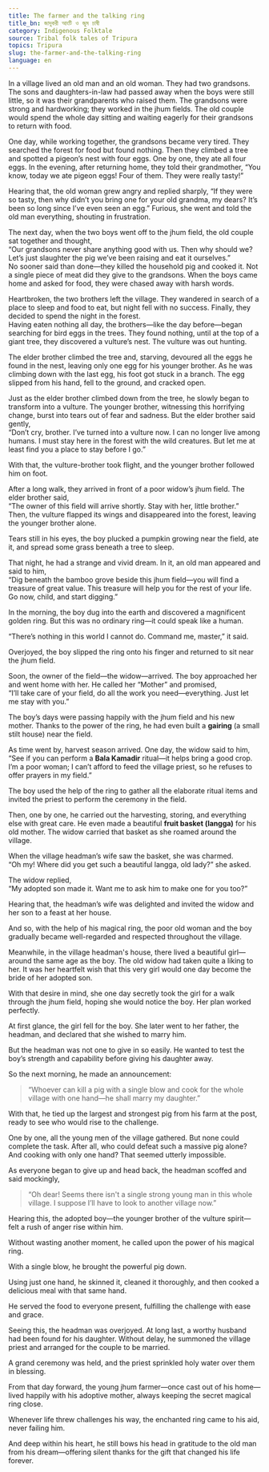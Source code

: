 ```yaml
---
title: The farmer and the talking ring
title_bn: জাদুকরী আংটি ও জুম চাষী
category: Indigenous Folktale
source: Tribal folk tales of Tripura
topics: Tripura
slug: the-farmer-and-the-talking-ring
language: en
---
```


In a village lived an old man and an old woman. They had two grandsons. The sons and daughters-in-law had passed away when the boys were still little, so it was their grandparents who raised them. The grandsons were strong and hardworking; they worked in the jhum fields. The old couple would spend the whole day sitting and waiting eagerly for their grandsons to return with food.

One day, while working together, the grandsons became very tired. They searched the forest for food but found nothing. Then they climbed a tree and spotted a pigeon’s nest with four eggs. One by one, they ate all four eggs. In the evening, after returning home, they told their grandmother, “You know, today we ate pigeon eggs! Four of them. They were really tasty!”

Hearing that, the old woman grew angry and replied sharply, “If they were so tasty, then why didn’t you bring one for your old grandma, my dears? It’s been so long since I’ve even seen an egg.” Furious, she went and told the old man everything, shouting in frustration.

The next day, when the two boys went off to the jhum field, the old couple sat together and thought,\
“Our grandsons never share anything good with us. Then why should we? Let’s just slaughter the pig we’ve been raising and eat it ourselves.”\
No sooner said than done—they killed the household pig and cooked it. Not a single piece of meat did they give to the grandsons. When the boys came home and asked for food, they were chased away with harsh words.

Heartbroken, the two brothers left the village. They wandered in search of a place to sleep and food to eat, but night fell with no success. Finally, they decided to spend the night in the forest.\
Having eaten nothing all day, the brothers—like the day before—began searching for bird eggs in the trees. They found nothing, until at the top of a giant tree, they discovered a vulture’s nest. The vulture was out hunting.

The elder brother climbed the tree and, starving, devoured all the eggs he found in the nest, leaving only one egg for his younger brother. As he was climbing down with the last egg, his foot got stuck in a branch. The egg slipped from his hand, fell to the ground, and cracked open.

Just as the elder brother climbed down from the tree, he slowly began to transform into a vulture. The younger brother, witnessing this horrifying change, burst into tears out of fear and sadness. But the elder brother said gently,\
“Don’t cry, brother. I’ve turned into a vulture now. I can no longer live among humans. I must stay here in the forest with the wild creatures. But let me at least find you a place to stay before I go.”

With that, the vulture-brother took flight, and the younger brother followed him on foot.

After a long walk, they arrived in front of a poor widow’s jhum field. The elder brother said,\
“The owner of this field will arrive shortly. Stay with her, little brother.”\
Then, the vulture flapped its wings and disappeared into the forest, leaving the younger brother alone.

Tears still in his eyes, the boy plucked a pumpkin growing near the field, ate it, and spread some grass beneath a tree to sleep.

That night, he had a strange and vivid dream. In it, an old man appeared and said to him,\
“Dig beneath the bamboo grove beside this jhum field—you will find a treasure of great value. This treasure will help you for the rest of your life. Go now, child, and start digging.”

In the morning, the boy dug into the earth and discovered a magnificent golden ring. But this was no ordinary ring—it could speak like a human.

“There’s nothing in this world I cannot do. Command me, master,” it said.

Overjoyed, the boy slipped the ring onto his finger and returned to sit near the jhum field.

Soon, the owner of the field—the widow—arrived. The boy approached her and went home with her. He called her “Mother” and promised,\
“I’ll take care of your field, do all the work you need—everything. Just let me stay with you.”

The boy’s days were passing happily with the jhum field and his new mother. Thanks to the power of the ring, he had even built a **gairing** (a small stilt house) near the field.

As time went by, harvest season arrived. One day, the widow said to him,\
“See if you can perform a **Bala Kamadir** ritual—it helps bring a good crop. I’m a poor woman; I can’t afford to feed the village priest, so he refuses to offer prayers in my field.”

The boy used the help of the ring to gather all the elaborate ritual items and invited the priest to perform the ceremony in the field.

Then, one by one, he carried out the harvesting, storing, and everything else with great care. He even made a beautiful **fruit basket (langga)** for his old mother. The widow carried that basket as she roamed around the village.

When the village headman’s wife saw the basket, she was charmed.\
“Oh my! Where did you get such a beautiful langga, old lady?” she asked.

The widow replied,\
“My adopted son made it. Want me to ask him to make one for you too?”

Hearing that, the headman’s wife was delighted and invited the widow and her son to a feast at her house.

And so, with the help of his magical ring, the poor old woman and the boy gradually became well-regarded and respected throughout the village.

Meanwhile, in the village headman's house, there lived a beautiful girl—around the same age as the boy. The old widow had taken quite a liking to her. It was her heartfelt wish that this very girl would one day become the bride of her adopted son.

With that desire in mind, she one day secretly took the girl for a walk through the jhum field, hoping she would notice the boy. Her plan worked perfectly.

At first glance, the girl fell for the boy. She later went to her father, the headman, and declared that she wished to marry him.

But the headman was not one to give in so easily. He wanted to test the boy’s strength and capability before giving his daughter away.

So the next morning, he made an announcement:

> “Whoever can kill a pig with a single blow and cook for the whole village with one hand—he shall marry my daughter.”

With that, he tied up the largest and strongest pig from his farm at the post, ready to see who would rise to the challenge.

One by one, all the young men of the village gathered. But none could complete the task. After all, who could defeat such a massive pig alone? And cooking with only one hand? That seemed utterly impossible.

As everyone began to give up and head back, the headman scoffed and said mockingly,

> “Oh dear! Seems there isn't a single strong young man in this whole village. I suppose I’ll have to look to another village now.”

Hearing this, the adopted boy—the younger brother of the vulture spirit—felt a rush of anger rise within him.

Without wasting another moment, he called upon the power of his magical ring.

With a single blow, he brought the powerful pig down.

Using just one hand, he skinned it, cleaned it thoroughly, and then cooked a delicious meal with that same hand.

He served the food to everyone present, fulfilling the challenge with ease and grace.

Seeing this, the headman was overjoyed. At long last, a worthy husband had been found for his daughter. Without delay, he summoned the village priest and arranged for the couple to be married.

A grand ceremony was held, and the priest sprinkled holy water over them in blessing.

From that day forward, the young jhum farmer—once cast out of his home—lived happily with his adoptive mother, always keeping the secret magical ring close.

Whenever life threw challenges his way, the enchanted ring came to his aid, never failing him.

And deep within his heart, he still bows his head in gratitude to the old man from his dream—offering silent thanks for the gift that changed his life forever.
